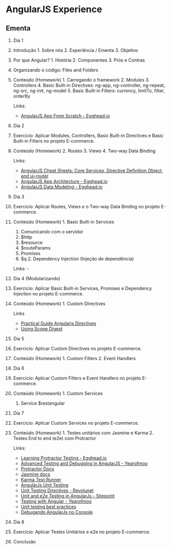 # AngularJS Experience

## Ementa

1. Dia 1
  1. Introdução
    1. Sobre nós
    2. Experiência / Ementa
    3. Objetivo
  2. Por que Angular?
    1. História
    2. Componentes
    3. Prós e Contras
  3. Organizando o código: Files and Folders
  4. Conteúdo (Homework)
    1. Carregando o framework
    2. Modules
    3. Controllers
    4. Basic Built-in Directives: ng-app, ng-controller, ng-repeat, ng-src, ng-init, ng-model
    5. Basic Built-in Filters: currency, limitTo, filter, orderBy
  
  		Links:
	  	- [AngularJS App From Scratch - Egghead.io](https://egghead.io/series/angularjs-app-from-scratch-getting-started)
  		  	
  
2. Dia 2
  1. Exercicio: Aplicar Modules, Controllers, Basic Built-in Directives e Basic Built-in Filters no projeto E-commerce.
  2. Conteúdo (Homework)
    2. Routes
    3. Views
    4. Two-way Data Binding

    	Links:
    	- [AngularJS Cheat Sheets: Core Services, Directive Definition Object, and ui-router](https://egghead.io/articles/angularjs-core-services-directive-definition-object-and-ui-router-cheat-sheets)
    	- [AngularJS App Architecture - Egghead.io](https://egghead.io/series/angularjs-application-architecture)
	  	- [AngularJS Data Modeling - Egghead.io](https://egghead.io/series/angularjs-data-modeling)
3. Dia 3
  1. Exercicio: Aplicar Routes, Views e o Two-way Data Binding no projeto E-commerce.
  2. Conteúdo (Homework)
    1. Basic Built-in Services
	  1. Comunicando com o servidor
		1. $http
	    2. $resource
	    3. $routeParams
	  2. Promises
	    1. $q
	2. Dependency Injection (Injeção de dependência)

    	Links:
    		-[]()
			
4. Dia 4 (Modularizando)
  1. Exercicio: Aplicar Basic Built-in Services, Promises e Dependency Injection no projeto E-commerce.
  2. Conteúdo (Homework)
    1. Custom Directives
    	
    	Links 
    	- [Practical Guide Angularjs Directives](http://www.sitepoint.com/practical-guide-angularjs-directives/)
    	- [Using Scope Digest](http://www.bennadel.com/blog/2595-using-scope-digest-as-a-performance-optimization-in-angularjs.htm)
5. Dia 5
  1. Exercicio: Aplicar Custom Directives no projeto E-commerce.
  2. Conteúdo (Homework)
    1. Custom Filters
    2. Event Handlers
6. Dia 6
  1. Exercicio: Aplicar Custom Filters e Event Handlers no projeto E-commerce.
  2. Conteúdo (Homework)
  	1. Custom Services
  	  1. Service $restangular
7. Dia 7
  1. Exercicio: Aplicar Custom Services no projeto E-commerce.
  2. Conteúdo (Homework)
	1. Testes unitários com Jasmine e Karma
    2. Testes End to end (e2e) com Protractor

    	Links: 
    	- [Learning Protractor Testing - Egghead.io](https://egghead.io/series/learn-protractor-testing-for-angularjs)    	
    	- [Advanced Testing and Debugging in AngularJS - Yearofmoo](http://www.yearofmoo.com/2013/09/advanced-testing-and-debugging-in-angularjs.html)
    	- [Protractor Docs](http://angular.github.io/protractor/#/)
		- [Jasmine docs](http://jasmine.github.io/)
		- [Karma Test Runner](http://karma-runner.github.io/0.10/intro/configuration.html)
		- [AngularJs Unit Testing](http://quickleft.com/blog/angularjs-unit-testing-for-real-though)	
		- [Unit Testing Directives - Revolunet](http://blog.revolunet.com/blog/2013/12/05/unit-testing-angularjs-directive/)
		- [Unit and e2e Testing in AngularJs - Sitepoint](http://www.sitepoint.com/unit-and-e2e-testing-in-angularjs/)
		- [Testing with Angular - Yearofmoo](http://www.yearofmoo.com/2013/01/full-spectrum-testing-with-angularjs-and-karma.html)
		- [Unit testing best practices](http://andyshora.com/unit-testing-best-practices-angularjs.html)
    	- [Debugando AngularJs no Console](http://ionicframework.com/blog/angularjs-console/)
    	
8. Dia 8
  1. Exercicio: Aplicar Testes Unitários e e2e no projeto E-commerce.
  2. Conclusão